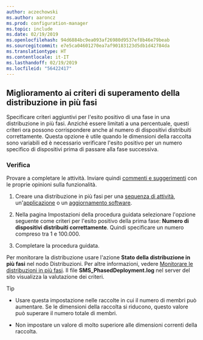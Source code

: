```yaml
---
author: aczechowski
ms.author: aaroncz
ms.prod: configuration-manager
ms.topic: include
ms.date: 02/19/2019
ms.openlocfilehash: 94d6884bc9ea093af26980d9537ef8b46e79beab
ms.sourcegitcommit: e7e5ca04601270ea7af90183123d5db1d42784da
ms.translationtype: HT
ms.contentlocale: it-IT
ms.lasthandoff: 02/19/2019
ms.locfileid: "56422417"
---
```

## <a name="bkmk_pod"></a> Miglioramento ai criteri di superamento della distribuzione in più fasi
<!--3555946-->

Specificare criteri aggiuntivi per l'esito positivo di una fase in una distribuzione in più fasi. Anziché essere limitati a una percentuale, questi criteri ora possono corrispondere anche al numero di dispositivi distribuiti correttamente. Questa opzione è utile quando le dimensioni della raccolta sono variabili ed è necessario verificare l'esito positivo per un numero specifico di dispositivi prima di passare alla fase successiva.


### <a name="try-it-out"></a>Verifica

Provare a completare le attività. Inviare quindi [commenti e suggerimenti](/sccm/core/understand/find-help#product-feedback) con le proprie opinioni sulla funzionalità.

1. Creare una distribuzione in più fasi per una [sequenza di attività](/sccm/osd/deploy-use/create-phased-deployment-for-task-sequence), un'[applicazione](/sccm/osd/deploy-use/create-phased-deployment-for-task-sequence?toc=/sccm/app/toc.json&bc=/sccm/app/breadcrumb/toc.json) o un [aggiornamento software](/sccm/osd/deploy-use/create-phased-deployment-for-task-sequence?toc=/sccm/sum/toc.json&bc=/sccm/sum/breadcrumb/toc.json).  

2. Nella pagina Impostazioni della procedura guidata selezionare l'opzione seguente come criteri per l'esito positivo della prima fase: **Numero di dispositivi distribuiti correttamente**. Quindi specificare un numero compreso tra 1 e 100.000.  

3. Completare la procedura guidata.  

Per monitorare la distribuzione usare l'azione **Stato della distribuzione in più fasi** nel nodo Distribuzioni. Per altre informazioni, vedere [Monitorare le distribuzioni in più fasi](/sccm/osd/deploy-use/manage-monitor-phased-deployments#bkmk_monitor). Il file **SMS_PhasedDeployment.log** nel server del sito visualizza la valutazione dei criteri.

> [!Tip]  
> - Usare questa impostazione nelle raccolte in cui il numero di membri può aumentare. Se le dimensioni della raccolta si riducono, questo valore può superare il numero totale di membri. 
> 
> - Non impostare un valore di molto superiore alle dimensioni correnti della raccolta.  


